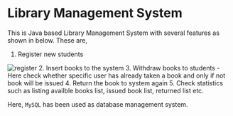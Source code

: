 # Library Management System

This is Java based Library Management System with several features as shown in below. 
These are,
  1. Register new students
  
  ![register](https://github.com/ShakyaPr/LibraryManagementSystem/tree/main/Images/newmwmber.png)
  2. Insert books to the system
  3. Withdraw books to students - Here check whether specific user has already taken a book and only if not book will be issued
  4. Return the book to system again
  5. Check statistics such as listing availble books list, issued book list, returned list etc.
  
Here, `MySQL` has been used as database management system. 
